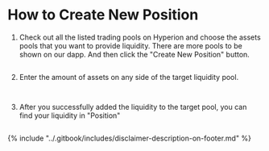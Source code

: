 # How to Create New Position

1. Check out all the listed trading pools on Hyperion and choose the assets pools that you want to provide liquidity. There are more pools to be shown on our dapp. And then click the "Create New Position" button.

<figure><img src="../.gitbook/assets/image (18).png" alt=""><figcaption></figcaption></figure>

2. Enter the amount of assets on any side of the target liquidity pool.

<figure><img src="../.gitbook/assets/image (14).png" alt=""><figcaption></figcaption></figure>

<figure><img src="../.gitbook/assets/image (16).png" alt=""><figcaption></figcaption></figure>

3. After you successfully added the liquidity to the target pool, you can find your liquidity in "Position"

<figure><img src="../.gitbook/assets/image (17).png" alt=""><figcaption></figcaption></figure>



{% include "../.gitbook/includes/disclaimer-description-on-footer.md" %}
